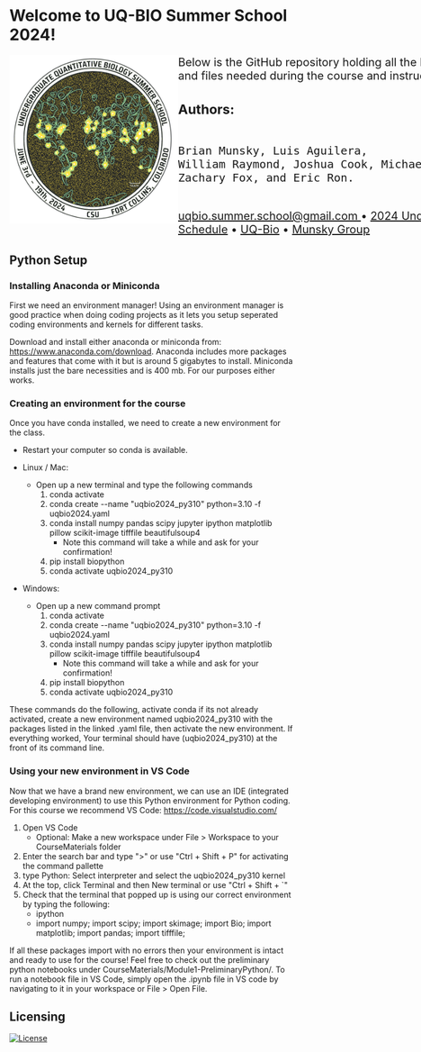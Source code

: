 <html>
<h1> <left> Welcome to UQ-BIO Summer School 2024! </left> </h1>
        <img align="left" src="./uqbio2024_files/uqbio_2024_logo.png"  width="300" height="300"/>
         <div> <p></p> </div>
         <div style="font-size: 20px; width: 1000px;">
              <p><left==========================================left> </p>
              <p> Below is the GitHub repository holding all the links to Jupyter Notebooks and files needed during the course and instructions on installing Python.</p>
           <h3> Authors: </h3> 
           <pre> 
Brian Munsky, Luis Aguilera,
William Raymond, Joshua Cook, Michael May,
Zachary Fox, and Eric Ron.
           </pre>
<p><a href = "mailto: uqbio.summer.school@gmail.com"> uqbio.summer.school@gmail.com </a> • <a href="https://q-bio.org/wp/uq-bio-schedule-2024/">2024 Undergraduate Summer School Schedule</a>  • <a href="https://q-bio.org/wp/">UQ-Bio</a> •  <a href="https://www.engr.colostate.edu/~munsky/">Munsky Group</a> </p>
</div>
</p>
</html>


## Python Setup 

### Installing Anaconda or Miniconda

First we need an environment manager! Using an environment manager is good practice when doing coding projects as it lets you setup seperated coding environments and kernels for different tasks. 

Download and install either anaconda or miniconda from:  https://www.anaconda.com/download. Anaconda includes more packages and features that come with it but is around 5 gigabytes to install. Miniconda installs just the bare necessities and is 400 mb. For our purposes either works.

### Creating an environment for the course

Once you have conda installed, we need to create a new environment for the class. 

* Restart your computer so conda is available.

* Linux / Mac:
   * Open up a new terminal and type the following commands
      1. conda activate
      2. conda create --name "uqbio2024_py310" python=3.10 -f uqbio2024.yaml 
      3. conda install numpy pandas scipy jupyter ipython matplotlib pillow 
      scikit-image tifffile beautifulsoup4
         * Note this command will take a while and ask for your confirmation!
      4. pip install biopython
      5. conda activate uqbio2024_py310

* Windows:
   * Open up a new command prompt
      1. conda activate
      2. conda create --name "uqbio2024_py310" python=3.10 -f uqbio2024.yaml 
      3. conda install numpy pandas scipy jupyter ipython matplotlib pillow 
      scikit-image tifffile beautifulsoup4
         * Note this command will take a while and ask for your confirmation!
      4. pip install biopython
      5. conda activate uqbio2024_py310

These commands do the following, activate conda if its not already activated, create a new environment named uqbio2024_py310 with the packages listed in the linked .yaml file, then activate the new environment. If everything worked, Your terminal should have (uqbio2024_py310) at the front of its command line.

### Using your new environment in VS Code

Now that we have a brand new environment, we can use an IDE (integrated developing environment) to use this Python environment for Python coding. For this course we recommend VS Code: https://code.visualstudio.com/

1. Open VS Code
   * Optional: Make a new workspace under File > Workspace to your CourseMaterials folder
2. Enter the search bar and type ">" or use "Ctrl + Shift + P" for activating the command pallette
3. type Python: Select interpreter and select the uqbio2024_py310 kernel
5. At the top, click Terminal and then New terminal or use "Ctrl + Shift + `"
6. Check that the terminal that popped up is using our correct environment by typing the following:
   * ipython
   * import numpy; import scipy; import skimage; import Bio; import matplotlib; import pandas; import tifffile;

If all these packages import with no errors then your environment is intact and ready to use for the course! Feel free to check out the preliminary python notebooks under CourseMaterials/Module1-PreliminaryPython/. To run a notebook file in VS Code, simply open the .ipynb file in VS code by navigating to it in your workspace or File > Open File.


## Licensing

[![License](https://img.shields.io/badge/License-BSD_3--Clause-blue.svg)](https://opensource.org/licenses/BSD-3-Clause)

